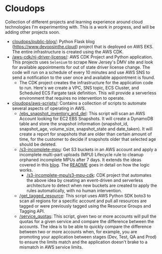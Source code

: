 # Cloudops


Collection of different projects and learning experience around cloud technologies I'm experimenting with. This is a work in progress, and will be adding other projects soon.

* [cloudops/public-blog/](https://github.com/jmroche/cloudops/tree/main/public-blog): Python Flask blog (https://www.devopsinthe.cloud) project that is deployed on AWS EKS. The entire infrastructure is created using the AWS CDK. 
* [/aws-cdk/nj-driver-license/](https://github.com/jmroche/cloudops/tree/main/aws-cdk/nj-driver-license): AWS CDK Project and Python application. This projects uses ```Selenium``` to scrape New Jersey's DMV site and look for available appointments for out of state driver license change. The code will run on a schedule of every 10 minutes and use AWS SNS to send a notification to the user once and available appointment is found. 
    * The CDK project creates the infrastructure for the application code to run. Here's we create a VPC, SNS topic, ECS Cluster, and Scheduled ECS Fargate task definition. This will provide a serverless environment that requires no intervention to operate.
* [cloudops/aws-scripts/](https://github.com/jmroche/cloudops/tree/main/aws-scripts): Contains a collection of scripts to automate several aspects of operating in AWS.
    * [/ebs_snapshot_inventory_and_del](https://github.com/jmroche/cloudops/tree/main/aws-scripts/ebs_snapshot_inventory_and_del): This script will scan an AWS Account looking for EC2 EBS Snapshots. It will create a DynamoDB table and store the snapshot information (snapshot_id, snapshot_age, volume_size, snapshot_state and date_taken). It will create a report for snapshots that are older than certain amount of time, for the customer to decide if snapshots older that selected age should be deleted.
    * [/s3-incomplete-mpu](https://github.com/jmroche/cloudops/tree/main/aws-scripts/s3-incomplete-mpu): Get S3 buckets in an AWS account and apply a incomplete multi-part uploads (MPU) Lifecycle rule to cleanup orphaned incomplete MPUs after 7 days. It extends the ideas covered in this [blog](https://aws.amazon.com/blogs/aws-cloud-financial-management/discovering-and-deleting-incomplete-multipart-uploads-to-lower-amazon-s3-costs/). The  [README](https://github.com/jmroche/cloudops/blob/main/aws-scripts/s3-incomplete-mpu/README.md) goes in detail on how the logic works.
        * [/s3-incomplete-mpu/s3-mpu-cdk](https://github.com/jmroche/cloudops/tree/main/aws-scripts/s3-incomplete-mpu/s3-mpu-cdk): CDK project that automates the above idea by creating an event-driven and serverless architecture to detect when new buckets are created to apply the rules automatically, with no human intervention.
    * [/get_tagged_resource](https://github.com/jmroche/cloudops/tree/main/aws-scripts/get_tagged_resource): This script uses AWS Python SDK boto3 to scan all regions for a specific account and pull all resources are tagged or were previously tagged using the Resource Groups and Tagging API.
    * [/service_quotas](https://github.com/jmroche/cloudops/tree/main/aws-scripts/service_quotas): This script, given two or more accounts will pull the quotas for a given service and compare the difference between the accounts. The idea is to be able to quickly compare the difference between two or more accounts when, for example, you are promoting your application between stages (Dev, Test, QA and Prod) to ensure the limits match and the application doesn't brake to a mismatch in AWS service limits.

